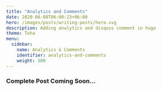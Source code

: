 ```yaml
---
title: "Analytics and Comments"
date: 2020-06-08T06:00:23+06:00
hero: /images/posts/writing-posts/hero.svg
description: Adding analytics and disquss comment in hugo 
theme: Toha
menu:
  sidebar:
    name: Analytics & Comments
    identifier: analytics-and-comments
    weight: 500
---
```


### Complete Post Coming Soon...